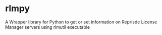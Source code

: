# rlmpy
A Wrapper library for Python to get or set information on Reprisde License Manager servers using rlmutil executable

